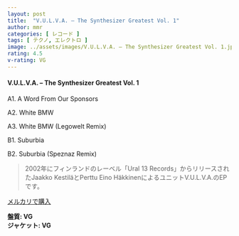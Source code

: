 ```yaml
---
layout: post
title:  "V.U.L.V.A. – The Synthesizer Greatest Vol. 1"
author: mmr
categories: [ レコード ]
tags: [ テクノ, エレクトロ ]
image: ../assets/images/V.U.L.V.A. – The Synthesizer Greatest Vol. 1.jpg
rating: 4.5
v-rating: VG
---
```


#### V.U.L.V.A. – The Synthesizer Greatest Vol. 1

A1. A Word From Our Sponsors

A2. White BMW

A3. White BMW (Legowelt Remix)

B1. Suburbia

B2. Suburbia (Speznaz Remix)

> 2002年にフィンランドのレーベル「Ural 13 Records」からリリースされたJaakko KestiläとPerttu Eino HäkkinenによるユニットV.U.L.V.A.のEPです。


[メルカリで購入](https://jp.mercari.com/item/m82922003808)

<div class="mt-4 mb-4 d-flex align-items-center">
<strong class="mr-1">盤質: VG</strong>
</div>
<div class="mt-4 mb-4 d-flex align-items-center">
<strong class="mr-1">ジャケット: VG</strong>
</div>
